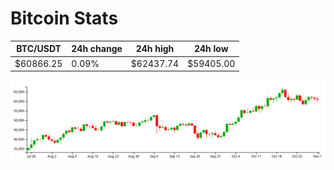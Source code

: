 # Bitcoin Stats

BTC/USDT|24h change|24h high|24h low|
|---|---|---|---|
|$60866.25|0.09%|$62437.74|$59405.00|

<img src="./chart.svg">
